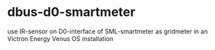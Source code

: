 # dbus-d0-smartmeter
use IR-sensor on D0-interface of SML-smartmeter as gridmeter in an Victron Energy Venus OS installation
